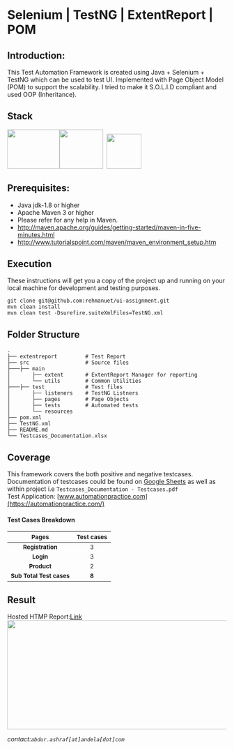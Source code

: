 # Selenium | TestNG | ExtentReport | POM
Introduction:
---------------
This Test Automation Framework is created using Java + Selenium + TestNG which can be used to test UI. Implemented with Page Object Model (POM) to support the scalability. I tried to make it S.O.L.I.D compliant and used OOP (Inheritance).

Stack
---------------
<img src="https://brandslogos.com/wp-content/uploads/images/large/java-logo-1.png?raw=true?raw=true" width="120" height="90" /><img src="https://upload.wikimedia.org/wikipedia/commons/d/d5/Selenium_Logo.png?raw=true" width="100" height="90"/>&nbsp;&nbsp;<img src="https://www.extentreports.com/wp-content/uploads/2018/09/Extent_logomark_transparentbg.png?raw=true" width="80" height="80" />


Prerequisites:
---------------
*	Java jdk-1.8 or higher
*	Apache Maven 3 or higher
*	Please refer for any help in Maven.
* 	http://maven.apache.org/guides/getting-started/maven-in-five-minutes.html
* 	http://www.tutorialspoint.com/maven/maven_environment_setup.htm

Execution
---------------
These instructions will get you a copy of the project up and running on your local machine for development and testing purposes.

```
git clone git@github.com:rehmanuet/ui-assignment.git
mvn clean install
mvn clean test -Dsurefire.suiteXmlFiles=TestNG.xml
```

Folder Structure
---------------
```
.
├── extentreport         # Test Report
├── src                  # Source files
├───├── main             
│   	├── extent       # ExtentReport Manager for reporting
│   	└── utils        # Common Utilities
├───├── test             # Test files
│   	├── listeners    # TestNG Listners
│   	├── pages        # Page Objects
│       ├── tests        # Automated tests
│   	└── resources     
├── pom.xml              
├── TestNG.xml
├── README.md
└── Testcases_Documentation.xlsx
```

Coverage
---------------
This framework covers the both positive and negative testcases.
Documentation of testcases could be found on [Google Sheets](https://docs.google.com/spreadsheets/d/1wOXMjlHbKgl4n7AcCAfOLqjzCm-CqXIt0TRLI-O1mXg/edit?usp=sharing) as well as within project i.e `Testcases_Documentation - Testcases.pdf` </br>
Test Application: [www.automationpractice.com](https://automationpractice.com/)

#### Test Cases Breakdown
|    <sub>Pages</sub>  |    <sub>Test cases</sub> |
| :-:  | :-: |
|    <b> <sub>Registration</sub> </b>   | <sub>3</sub>  |
|    <b> <sub>Login</sub> </b>   | <sub>3</sub>  |
|    <b> <sub>Product</sub> </b>   | <sub>2</sub>  |
<b><sub>Sub Total Test cases</sub></b>|    <b><sub>8</b></sub> |



Result
---------------
Hosted HTMP Report:[Link](https://scarlet-ivory-36.tiiny.site/)<br />
<img src="https://github.com/rehmanuet/DataEssential/blob/master/junk/ui-result.png?raw=true?raw=true" width="800" height="250" />

_contact:`abdur.ashraf[at]andela[dot]com`_ 
